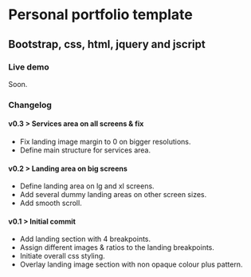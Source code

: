 # Personal portfolio template
## Bootstrap, css, html, jquery and jscript

### Live demo
Soon.

### Changelog

#### v0.3 > Services area on all screens & fix
- Fix landing image margin to 0 on bigger resolutions.
- Define main structure for services area.

#### v0.2 > Landing area on big screens
- Define landing area on lg and xl screens.
- Add several dummy landing areas on other screen sizes.
- Add smooth scroll.

#### v0.1 > Initial commit
- Add landing section with 4 breakpoints.
- Assign different images & ratios to the landing breakpoints.
- Initiate overall css styling.
- Overlay landing image section with non opaque colour plus pattern.
